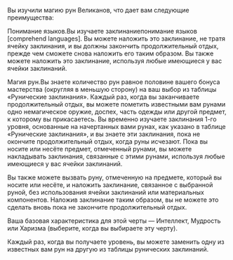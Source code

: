 Вы изучили магию рун Великанов, что дает вам следующие преимущества:

Понимание языков.Вы изучаете заклинаниепонимание языков [comprehend languages]. Вы можете наложить это заклинание, не тратя ячейку заклинания, и вы должны закончить продолжительный отдых, прежде чем сможете снова наложить его таким образом. Вы также можете наложить это заклинание, используя любые имеющиеся у вас ячейки заклинаний.

Магия рун.Вы знаете количество рун равное половине вашего бонуса мастерства (округляя в меньшую сторону) на ваш выбор из таблицы «Рунические заклинания». Каждый раз, когда вы заканчиваете продолжительный отдых, вы можете пометить известными вам рунами одно немагическое оружие, доспех, часть одежды или другой предмет, к которому вы прикасаетесь. Вы временно изучаете заклинания 1-го уровня, основанные на начертанных вами рунах, как указано в таблице «Рунические заклинания», и вы знаете эти заклинания, пока не окончите продолжительный отдых, когда руны исчезают. Пока вы носите или несёте предмет, отмеченный рунами, вы можете накладывать заклинания, связанные с этими рунами, используя любые имеющиеся у вас ячейки заклинаний.

Вы также можете вызвать руну, отмеченную на предмете, который вы носите или несёте, и наложить заклинание, связанное с выбранной руной, без использования ячейки заклинаний или материальных компонентов. Наложив заклинание таким образом, вы не можете это сделать вновь пока не закончите продолжительный отдых.

Ваша базовая характеристика для этой черты — Интеллект, Мудрость или Харизма (выберите, когда вы выбираете эту черту).

Каждый раз, когда вы получаете уровень, вы можете заменить одну из известных вам рун на другую из таблицы рунических заклинаний.